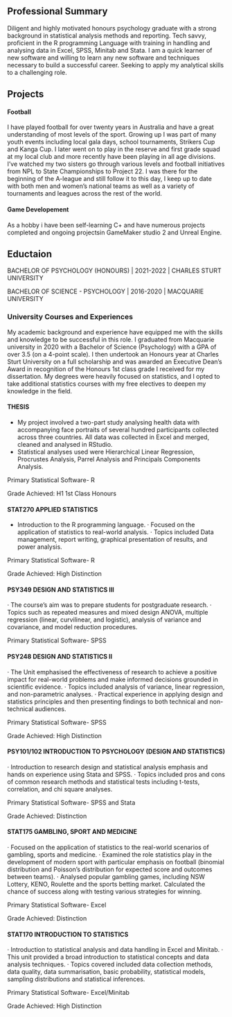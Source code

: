 ## Professional Summary
Diligent and highly motivated honours psychology graduate with a strong background in statistical analysis methods and reporting. Tech savvy, proficient in the R programming Language with training in handling and analysing data in Excel, SPSS, Minitab and Stata. I am a quick learner of new software and willing to learn any new software and techniques necessary to build a successful career. Seeking to apply my analytical skills to a challenging role.

## Projects

#### Football
I have played football for over twenty years in Australia and have a great understanding of most levels of the sport. Growing up I was part of many youth events including local gala days, school tournaments, Strikers Cup and Kanga Cup. I later went on to play in the reserve and first grade squad at my local club and more recently have been playing in all age divisions. I’ve watched my two sisters go through various levels and football initiatives from NPL to State Championships to Project 22. I was there for the beginning of the A-league and still follow it to this day, I keep up to date with both men and women’s national teams as well as a variety of tournaments and leagues across the rest of the world.

#### Game Developement
As a hobby i have been self-learning C+ and have numerous projects completed and ongoing projectsin GameMaker studio 2 and Unreal Engine.

## Eductaion

BACHELOR OF PSYCHOLOGY (HONOURS) | 2021-2022 | CHARLES STURT UNIVERSITY

BACHELOR OF SCIENCE - PSYCHOLOGY | 2016-2020 | MACQUARIE UNIVERSITY

### University Courses and Experiences
My academic background and experience have equipped me with the skills and knowledge to be successful in this role. I graduated from Macquarie university in 2020 with a Bachelor of Science (Psychology) with a GPA of over 3.5 (on a 4-point scale). I then undertook an Honours year at Charles Sturt University on a full scholarship and was awarded an Executive Dean’s Award in recognition of the Honours 1st class grade I received for my dissertation. My degrees were heavily focused on statistics, and I opted to take additional statistics courses with my free electives to deepen my knowledge in the field.

#### THESIS
-	My project involved a two-part study analysing health data with accompanying face portraits of several hundred participants collected across three countries. All data was collected in Excel and merged, cleaned and analysed in RStudio.
-	Statistical analyses used were Hierarchical Linear Regression, Procrustes Analysis, Parrel Analysis and Principals Components Analysis.

Primary Statistical Software- R

Grade Achieved: H1 1st Class Honours 

#### STAT270 APPLIED STATISTICS
-	Introduction to the R programming language.
·	Focused on the application of statistics to real-world analysis. 
·	Topics included Data management, report writing, graphical presentation of results, and power analysis. 

Primary Statistical Software- R

Grade Achieved: High Distinction

#### PSY349 DESIGN AND STATISTICS III 
·	The course’s aim was to prepare students for postgraduate research.
·	Topics such as repeated measures and mixed design ANOVA, multiple regression (linear, curvilinear, and logistic), analysis of variance and covariance, and model reduction procedures. 

Primary Statistical Software- SPSS 

#### PSY248 DESIGN AND STATISTICS II 
·	The Unit emphasised the effectiveness of research to achieve a positive impact for real-world problems and make informed decisions grounded in scientific evidence.
·	Topics included analysis of variance, linear regression, and non-parametric analyses.
·	Practical experience in applying design and statistics principles and then presenting findings to both technical and non-technical audiences.

Primary Statistical Software- SPSS 

Grade Achieved: High Distinction

#### PSY101/102 INTRODUCTION TO PSYCHOLOGY (DESIGN AND STATISTICS)
·	Introduction to research design and statistical analysis emphasis and hands on experience using Stata and SPSS.
·	Topics included pros and cons of common research methods and statistical tests including t-tests, correlation, and chi square analyses.

Primary Statistical Software- SPSS and Stata

Grade Achieved: Distinction

#### STAT175 GAMBLING, SPORT AND MEDICINE
·	Focused on the application of statistics to the real-world scenarios of gambling, sports and medicine.
·	Examined the role statistics play in the development of modern sport with particular emphasis on football (binomial distribution and Poisson’s distribution for expected score and outcomes between teams).
·	Analysed popular gambling games, including NSW Lottery, KENO, Roulette and the sports betting market. Calculated the chance of success along with testing various strategies for winning.

Primary Statistical Software- Excel

Grade Achieved: Distinction 

#### STAT170 INTRODUCTION TO STATISTICS
·	Introduction to statistical analysis and data handling in Excel and Minitab.
·	This unit provided a broad introduction to statistical concepts and data analysis techniques.
·	Topics covered included data collection methods, data quality, data summarisation, basic probability, statistical models, sampling distributions and statistical inferences.

Primary Statistical Software- Excel/Minitab

Grade Achieved: High Distinction 

